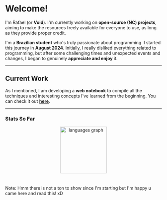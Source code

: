 # Welcome!

I'm Rafael (or **Void**). I'm currently working on **open-source (NC) projects**, aiming to make the resources freely available for everyone to use, as long as they provide proper credit.

I'm a **Brazilian student** who's truly passionate about programming. I started this journey in **August 2024**. Initially, I really disliked everything related to programming, but after some challenging times and unexpected events and changes, I began to genuinely **appreciate and enjoy** it.

---

## Current Work

As I mentioned, I am developing a **web notebook** to compile all the techniques and interesting concepts I've learned from the beginning. You can check it out **[here](https://github.com/rafaellfelixz/KnwCtr.git)**.

---

### Stats So Far

<div align="center">
  <img src="https://github-readme-stats.vercel.app/api/top-langs?username=rafaellfelixz&locale=en&hide_title=false&layout=compact&card_width=320&langs_count=10&theme=discord_old_blurple&hide_border=false&order=2" height="150" alt="languages graph"  />
</div>

#
Note: Hmm there is not a ton to show since I'm starting but I'm happy u came here and read this! xD

###
